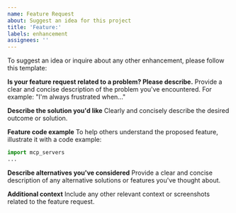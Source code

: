 ```yaml
---
name: Feature Request
about: Suggest an idea for this project
title: 'Feature:'
labels: enhancement
assignees: ''
---
```


To suggest an idea or inquire about any other enhancement, please follow this template:

**Is your feature request related to a problem? Please describe.**
Provide a clear and concise description of the problem you've encountered. For example: "I'm always frustrated when..."

**Describe the solution you'd like**
Clearly and concisely describe the desired outcome or solution.

**Feature code example**
To help others understand the proposed feature, illustrate it with a code example:

```python
import mcp_servers
...
```

**Describe alternatives you've considered**
Provide a clear and concise description of any alternative solutions or features you've thought about.

**Additional context**
Include any other relevant context or screenshots related to the feature request.
